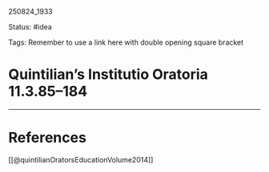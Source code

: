 
250824_1933

Status: #idea

Tags:
Remember to use a link here with double opening square bracket
# Quintilian’s Institutio Oratoria  11.3.85–184


---
# References
[[@quintilianOratorsEducationVolume2014]]